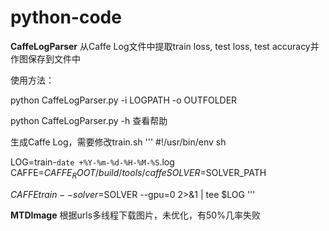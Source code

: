 # python-code

**CaffeLogParser** 
从Caffe Log文件中提取train loss, test loss, test accuracy并作图保存到文件中

使用方法：

python CaffeLogParser.py -i LOGPATH -o OUTFOLDER

python CaffeLogParser.py -h 查看帮助

生成Caffe Log，需要修改train.sh
'''
#!/usr/bin/env sh 

LOG=train-`date +%Y-%m-%d-%H-%M-%S`.log
CAFFE=$CAFFE_ROOT/build/tools/caffe
SOLVER=$SOLVER_PATH

$CAFFE train --solver=$SOLVER --gpu=0 2>&1 | tee $LOG
'''

**MTDImage** 根据urls多线程下载图片，未优化，有50%几率失败


